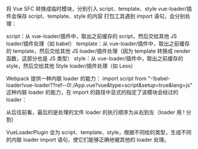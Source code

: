 将 Vue SFC 转换成临时模块，分别引入  script、template、style
vue-loader/插件会保存  script、template、style 的内容
打包工具遇到 import 语句，会分别处理：

script：从 vue-loader/插件中，取出之前缓存的 script，然后交给其他 JS loader/插件处理（如 babel）
template：从 vue-loader/插件中，取出之前缓存的 template，然后交给其他 JS loader/插件处理（因为 template 转换成 render 函数，这部分也是 JS 类型）
style：从 vue-loader/插件中，取出之前缓存的 style，然后交给其他 Style loader/插件处理（如 Less）

Webpack 提供一种内联 loader 的能力：
import script from "-!babel-loader!vue-loader??ref--0!./App.vue?vue&type=script&setup=true&lang=js"
这种内联 loader 的能力，在 import 的路径中显式的指定了该模块会经过的 loader：

从后往前看，最后的是处理的文件
loader 的执行顺序为从右到左（loader 用 ! 分割）

VueLoaderPlugin  会为 script、template、style，根据不同给的类型，生成不同的内联 loader import 语句，使它们能够正确地被其他的 loader 处理。
